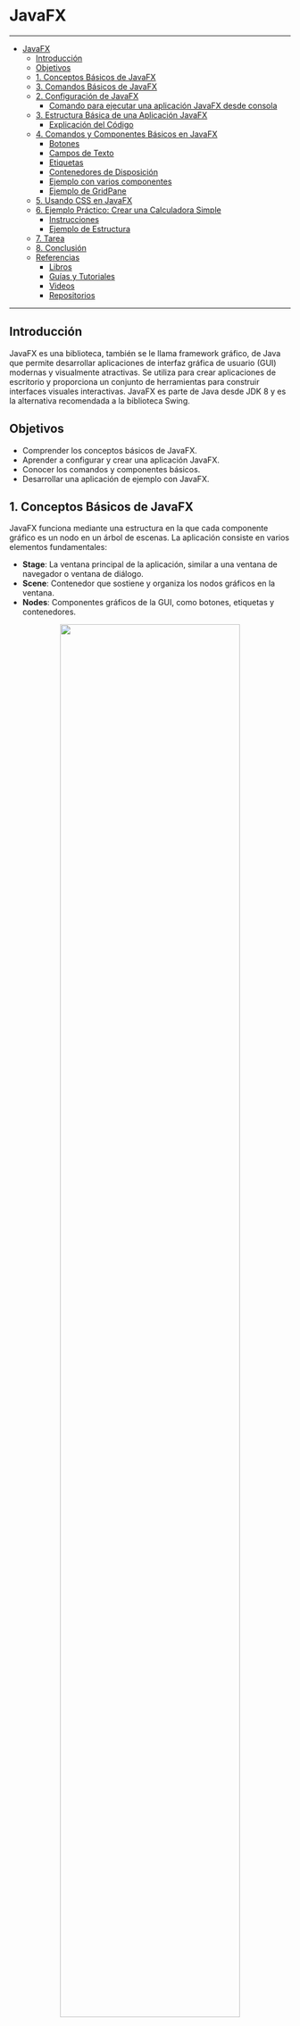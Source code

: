 # JavaFX

---

- [JavaFX](#javafx)
  - [Introducción](#introducción)
  - [Objetivos](#objetivos)
  - [1. Conceptos Básicos de JavaFX](#1-conceptos-básicos-de-javafx)
  - [3. Comandos Básicos de JavaFX](#3-comandos-básicos-de-javafx)
  - [2. Configuración de JavaFX](#2-configuración-de-javafx)
    - [Comando para ejecutar una aplicación JavaFX desde consola](#comando-para-ejecutar-una-aplicación-javafx-desde-consola)
  - [3. Estructura Básica de una Aplicación JavaFX](#3-estructura-básica-de-una-aplicación-javafx)
    - [Explicación del Código](#explicación-del-código)
  - [4. Comandos y Componentes Básicos en JavaFX](#4-comandos-y-componentes-básicos-en-javafx)
    - [Botones](#botones)
    - [Campos de Texto](#campos-de-texto)
    - [Etiquetas](#etiquetas)
    - [Contenedores de Disposición](#contenedores-de-disposición)
    - [Ejemplo con varios componentes](#ejemplo-con-varios-componentes)
    - [Ejemplo de GridPane](#ejemplo-de-gridpane)
  - [5. Usando CSS en JavaFX](#5-usando-css-en-javafx)
  - [6. Ejemplo Práctico: Crear una Calculadora Simple](#6-ejemplo-práctico-crear-una-calculadora-simple)
    - [Instrucciones](#instrucciones)
    - [Ejemplo de Estructura](#ejemplo-de-estructura)
  - [7. Tarea](#7-tarea)
  - [8. Conclusión](#8-conclusión)
  - [Referencias](#referencias)
    - [Libros](#libros)
    - [Guías y Tutoriales](#guías-y-tutoriales)
    - [Videos](#videos)
    - [Repositorios](#repositorios)

---

## Introducción

JavaFX es una biblioteca, también se le llama framework gráfico, de Java que permite desarrollar aplicaciones de interfaz gráfica de usuario (GUI) modernas y visualmente atractivas. Se utiliza para crear aplicaciones de escritorio y proporciona un conjunto de herramientas para construir interfaces visuales interactivas. JavaFX es parte de Java desde JDK 8 y es la alternativa recomendada a la biblioteca Swing.

## Objetivos

- Comprender los conceptos básicos de JavaFX.
- Aprender a configurar y crear una aplicación JavaFX.
- Conocer los comandos y componentes básicos.
- Desarrollar una aplicación de ejemplo con JavaFX.

## 1. Conceptos Básicos de JavaFX

JavaFX funciona mediante una estructura en la que cada componente gráfico es un nodo en un árbol de escenas. La aplicación consiste en varios elementos fundamentales:

- **Stage**: La ventana principal de la aplicación, similar a una ventana de navegador o ventana de diálogo.
- **Scene**: Contenedor que sostiene y organiza los nodos gráficos en la ventana.
- **Nodes**: Componentes gráficos de la GUI, como botones, etiquetas y contenedores.

<div align="center">
    <img src="./images/Figure14.2.png" width="80%">
</div>

JavaFX permite crear aplicaciones que se ejecutan en el escritorio utilizando una interfaz gráfica de usuario (GUI). Entre sus ventajas destacan:
- **Compatibilidad con FXML**: un formato XML que facilita la construcción de interfaces de manera declarativa.
- **Soporte de gráficos avanzados y animaciones**.
- **Componentes visuales** para construir desde aplicaciones simples hasta interfaces complejas.

## 3. Comandos Básicos de JavaFX

Los comandos básicos en JavaFX se centran en crear y manipular componentes GUI. A continuación, explicamos los comandos más comunes:

- `Stage`: representa la ventana principal.
- `Scene`: define el contenido de la ventana.
- `Button`, `Label`, `TextField`: representan elementos interactivos básicos.

<div align="center">
    <img src="./images/Figure14.3.png" width="80%">
</div>

>[!IMPORTANT]
>La escena es como un plano cartesiano, es decir, los nodos (componentes) se colocan dado las coordenadas (x,y). Sin embargo, el punto (0,0) esta en la esquina superior izquierda.
>
><div align="center">
>    <img src="./images/Figure14.6.png" width="80%">
></div>

## 2. Configuración de JavaFX

Antes de comenzar a desarrollar en JavaFX, es necesario asegurarse de que JavaFX esté correctamente configurado. Esto generalmente implica añadir las librerías de JavaFX a tu entorno de desarrollo, especialmente en versiones de Java posteriores a JDK 11.

- **Paso 1**: Descarga JavaFX SDK desde [JavaFX SDK](https:/openjfx.io/).
- **Paso 2**: Agrega la biblioteca JavaFX a tu proyecto en el entorno de desarrollo (Eclipse, IntelliJ, NetBeans, etc.).

### Comando para ejecutar una aplicación JavaFX desde consola

Si deseas ejecutar una aplicación JavaFX desde la línea de comandos, puedes hacerlo con:

```bash
java --module-path /ruta/al/sdk/javafx/lib --add-modules javafx.controls,javafx.fxml NombreDeClase
```

Asegúrate de reemplazar `/ruta/al/sdk/javafx/lib` con la ruta correspondiente en tu sistema.

>[!NOTE]
> Aunque estas intrucciones son altamente recomendadas, por ahora bastara con crear un proyecto de java y agregar las dependecias de javafx. También se puede crear un proyecto de java con maven y utilizar el arquetipo de JavaFX. 

## 3. Estructura Básica de una Aplicación JavaFX

La estructura básica de una aplicación JavaFX incluye al menos una clase que extiende `Application` y un método `start()` que establece el escenario (Stage) principal.

```java
import javafx.application.Application;
import javafx.scene.Scene;
import javafx.scene.control.Button;
import javafx.scene.layout.StackPane;
import javafx.stage.Stage;

public class HolaJavaFX extends Application {

    @Override
    public void start(Stage primaryStage) {
        / Crear un botón y configurar su texto
        Button btn = new Button();
        btn.setText("¡Haz clic aquí!");
        
        / Añadir una acción al botón
        btn.setOnAction(event -> System.out.println("¡Botón presionado!"));

        / Crear un contenedor para el botón
        StackPane root = new StackPane();
        root.getChildren().add(btn);

        / Crear una escena y agregarla al escenario
        Scene scene = new Scene(root, 300, 250);
        primaryStage.setTitle("Primera aplicación JavaFX");
        primaryStage.setScene(scene);
        primaryStage.show();
    }

    public static void main(String[] args) {
        launch(args);  / Lanza la aplicación JavaFX
    }
}
```

### Explicación del Código

1. **Importación de Paquetes**: Se importan las clases necesarias de JavaFX.
2. **Método `start`**: Configura el escenario principal, donde se definen todos los elementos gráficos.
3. **Creación de un Botón**: Se crea un botón que imprime un mensaje en consola cuando es presionado.
4. **Configuración de la Escena**: El botón es añadido a un contenedor, y este contenedor se convierte en el contenido de la escena principal.
5. **Ejecución de la Aplicación**: El método `launch(args)` inicia la aplicación.

## 4. Comandos y Componentes Básicos en JavaFX

JavaFX ofrece diversos componentes gráficos para construir interfaces. Aquí hay algunos de los más utilizados:

### Botones

El botón es uno de los elementos interactivos principales en JavaFX.

```java
Button miBoton = new Button("Presiona aquí");
miBoton.setOnAction(event -> System.out.println("Botón presionado"));
```

### Campos de Texto

Los campos de texto permiten al usuario ingresar datos.

```java
TextField campoTexto = new TextField();
campoTexto.setPromptText("Escribe algo aquí");
```

**Diagrama de clases**

<div align="center">
    <img src="./images/Figure14.26.png" width="80%">
    <img src="./images/Figure14.27.png" width="80%">
</div>

### Etiquetas

Coloca los nodos en las regiones superior, derecha, inferior, izquierda y centro.Las etiquetas son textos que sirven para mostrar información.

```java
Label etiqueta = new Label("¡Hola, JavaFX!");
```

### Contenedores de Disposición

JavaFX ofrece varios contenedores para organizar elementos gráficos. Algunos de los más comunes son:

- **StackPane**: Superpone elementos uno sobre otro.
- **VBox**: Coloca elementos en una columna vertical.
    <div align="center">
        <img src="./images/Figure14.23.png" width="80%">
    </div>

- **HBox**: Coloca elementos en una fila horizontal.
    <div align="center">
        <img src="./images/Figure14.22.png" width="80%">
    </div>


- **GridPane**: Organiza elementos en una cuadrícula.
    <div align="center">
        <img src="./images/Figure14.18.png" width="80%">
    </div>


- **FlowPane**: Organiza elementos como un flujo flexible.
    <div align="center">
        <img src="./images/Figure14.15.png" width="80%">
        <img src="./images/Figure14.17.png" width="80%">
    </div>

- **BorderPane**: Organiza los nodos en las regiones superior, derecha, inferior, izquierda y centro.
    <div align="center">
        <img src="./images/Figure14.20.png" width="80%">
        <img src="./images/Figure14.21.png" width="80%">
    </div>

En resumen,

<div align="center">
    <img src="./images/table14.1.png" width="90%">
</div>


### Ejemplo con varios componentes

Aquí tienes un ejemplo de código que utiliza `VBox` para organizar un botón, una etiqueta y un campo de texto.

```java
import javafx.application.Application;
import javafx.scene.Scene;
import javafx.scene.control.Button;
import javafx.scene.control.Label;
import javafx.scene.control.TextField;
import javafx.scene.layout.VBox;
import javafx.stage.Stage;

public class InterfazConVBox extends Application {

    @Override
    public void start(Stage primaryStage) {
        Label etiqueta = new Label("Escribe tu nombre:");
        TextField campoTexto = new TextField();
        Button boton = new Button("Saludar");

        boton.setOnAction(event -> {
            String nombre = campoTexto.getText();
            System.out.println("¡Hola, " + nombre + "!");
        });

        VBox vbox = new VBox(10);  / 10 es el espacio entre los nodos
        vbox.getChildren().addAll(etiqueta, campoTexto, boton);

        Scene scene = new Scene(vbox, 300, 200);
        primaryStage.setTitle("Ejemplo de VBox en JavaFX");
        primaryStage.setScene(scene);
        primaryStage.show();
    }

    public static void main(String[] args) {
        launch(args);
    }
}
```
### Ejemplo de GridPane

```java
import javafx.application.Application;
import javafx.scene.Scene;
import javafx.scene.control.Button;
import javafx.scene.layout.GridPane;
import javafx.stage.Stage;

public class GridPaneEjemplo extends Application {

    @Override
    public void start(Stage primaryStage) {
        GridPane grid = new GridPane();
        grid.setHgap(10);
        grid.setVgap(10);

        / Añadir botones en posiciones específicas
        grid.add(new Button("Botón 1"), 0, 0);
        grid.add(new Button("Botón 2"), 1, 0);
        grid.add(new Button("Botón 3"), 0, 1);
        grid.add(new Button("Botón 4"), 1, 1);

        Scene scene = new Scene(grid, 300, 200);
        primaryStage.setTitle("Ejemplo de GridPane");
        primaryStage.setScene(scene);
        primaryStage.show();
    }

    public static void main(String[] args) {
        launch(args);
    }
}
```

**Explicación del código:**
1. `GridPane grid`: se crea una cuadrícula.
2. `grid.add`: se colocan botones en posiciones específicas.


## 5. Usando CSS en JavaFX

JavaFX permite estilizar los componentes utilizando CSS para mejorar el diseño de las aplicaciones.

1. Crear un archivo `styles.css`.
2. En el archivo CSS:
    ```css
    .boton-personalizado {
        -fx-background-color: #4CAF50;
        -fx-text-fill: white;
        -fx-font-size: 16px;
    }
    ```
3. Vincular el estilo a los componentes en el código Java.

```java
button.getStyleClass().add("boton-personalizado");
scene.getStylesheets().add("path/to/styles.css");
```

También es posible utilizar las clases `javafx.scene.text.Font` y `javafx.scene.paint.Color` para cambiar las propiedades de los textos y figuras:
<div align="center">
    <img src="./images/Figure14.9.png" width="80%">
    <img src="./images/Figure14.10.png" width="80%">
</div>


## 6. Ejemplo Práctico: Crear una Calculadora Simple

**Objetivo**: Construir una calculadora básica usando JavaFX que pueda sumar, restar, multiplicar y dividir dos números.

### Instrucciones

1. Crea una nueva clase llamada `CalculadoraJavaFX`.
2. Agrega los campos de texto y botones para ingresar los números y las operaciones.
3. Muestra el resultado en una etiqueta.
4. Usa `VBox` o `HBox` para organizar los elementos.

### Ejemplo de Estructura

```java
import javafx.application.Application;
import javafx.scene.Scene;
import javafx.scene.control.Button;
import javafx.scene.control.Label;
import javafx.scene.control.TextField;
import javafx.scene.layout.VBox;
import javafx.stage.Stage;

public class CalculadoraJavaFX extends Application {

    @Override
    public void start(Stage primaryStage) {
        TextField numero1 = new TextField();
        TextField numero2 = new TextField();
        Label resultado = new Label("Resultado:");
        Button botonSuma = new Button("Sumar");

        botonSuma.setOnAction(event -> {
            double num1 = Double.parseDouble(numero1.getText());
            double num2 = Double.parseDouble(numero2.getText());
            resultado.setText("Resultado: " + (num1 + num2));
        });

        VBox vbox = new VBox(10);
        vbox.getChildren().addAll(numero1, numero2, botonSuma, resultado);

        Scene scene = new Scene(vbox, 300, 200);
        primaryStage.setTitle("Calculadora JavaFX");
        primaryStage.setScene(scene);
        primaryStage.show();
    }

    public static void main(String[] args) {
        launch(args);
    }
}
```

También pueden revisar en GitHub donde pueden encontrar cientos de ejemplos, [Repositorios](#repositorios).

## 7. Tarea


## 8. Conclusión

JavaFX permite crear aplicaciones de escritorio con interfaces atractivas y funcionales. En esta clase, exploramos los conceptos básicos y los componentes más utilizados, y construimos ejemplos prácticos para comprender su funcionamiento. Con práctica, se puede dominar JavaFX y crear interfaces complejas de forma eficiente.

## Referencias

### Libros

- Y. Daniel Liang. *"Introduction to Java Programming and Data Structures, Comprehensive Version"*. Addison Wesley. Edición 12 (2019). Capítulo 14, 15, y 16.


### Guías y Tutoriales

- [OpenjFX](https:/openjfx.io/)
- [Openjfx v23 - Javadoc](https:/openjfx.io/javadoc/23/)
- [Introduction to JavaFX - Codespindle](https:/codespindle.com/Java/Java_JavaFX_introduction.html)
- [Documentación oficial de JavaFX](https:/openjfx.io)
- [JavaFX Tutorial](https:/www.tutorialspoint.com/javafx/index.htm)
- [Guía de JavaFX para principiantes](https:/code.makery.ch/library/javafx-tutorial/)


### Videos

- [Introduction to JavaFX - Stage, Scene, Layout, Control and Events - Java Programming - CSE1007](https:/www.youtube.com/watch?v=j1wauUbMJ3w&list=PLqfPEK2RTgCgcdrn6QZh3s--3AaejoHX4&index=71)
- [JavaFX Login Example - Scene builder and Netbeans](https:/www.youtube.com/watch?v=HqjeeTMjMTU)
- [JavaFX Tutorial for Beginners - CRUD Application Part 1](https:/www.youtube.com/watch?v=CGWRwpeihE8)
- [► 1. ✅ CURSO PRÁCTICO JAVAFX: Introducción y Características clave - Hola mundo con JAVAFX.](https:/www.youtube.com/watch?v=VMOJ33m0Ooc)

### Repositorios

- [javaFX-Calculator](https:/github.com/joiro/javaFX-Calculator)
- [JavaFX-Calculator](https:/github.com/surfinglizards/JavaFX-Calculator)
- [java-javafx](https:/github.com/codeandcoke/java-javafx)
- [Java-JavaFx-Swing-Projects-Desktop-Application-GUI-Software](https:/github.com/soumyadip007/Java-JavaFx-Swing-Projects-Desktop-Application-GUI-Software)
- [Library-Assistant](https:/github.com/afsalashyana/Library-Assistant)
- [DashboardFx](https:/github.com/gleidsonmt/DashboardFx)
- [School-Management-System-JavaFX](https:/github.com/k33ptoo/School-Management-System-JavaFX)
- [Topic javaxf](https:/github.com/topics/javafx?l=java&o=asc&s=stars)